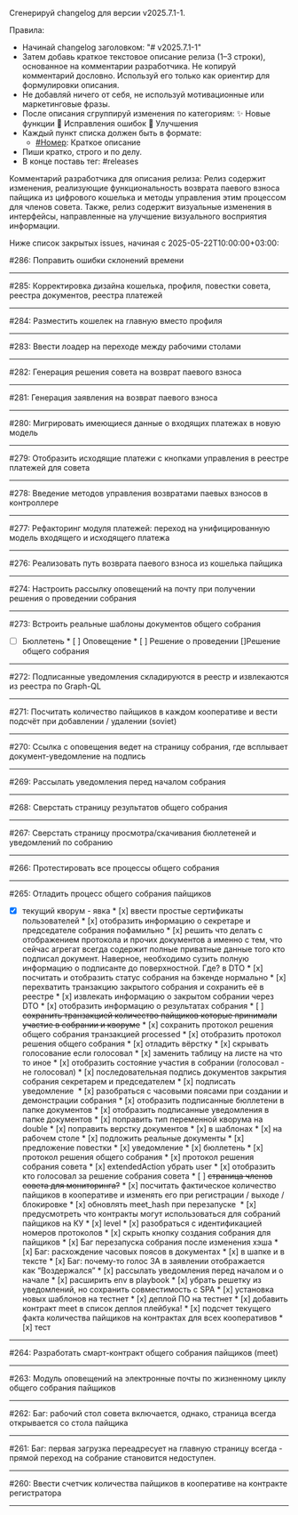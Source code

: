 Сгенерируй changelog для версии v2025.7.1-1.

Правила:
- Начинай changelog заголовком: "# v2025.7.1-1"
- Затем добавь краткое текстовое описание релиза (1–3 строки), основанное на комментарии разработчика. Не копируй комментарий дословно. Используй его только как ориентир для формулировки описания.
- Не добавляй ничего от себя, не используй мотивационные или маркетинговые фразы.
- После описания сгруппируй изменения по категориям:
  ✨ Новые функции
  🐛 Исправления ошибок
  🔧 Улучшения
- Каждый пункт списка должен быть в формате:
  - [#Номер](https://github.com/coopenomics/mono/issues/Номер): Краткое описание
- Пиши кратко, строго и по делу.
- В конце поставь тег: #releases

Комментарий разработчика для описания релиза:
Релиз содержит изменения, реализующие функциональность возврата паевого взноса пайщика из цифрового кошелька и методы управления этим процессом для членов совета. Также, релиз содержит визуальные изменения в интерфейсы, направленные на улучшение визуального восприятия информации. 

Ниже список закрытых issues, начиная с 2025-05-22T10:00:00+03:00:

#286: Поправить ошибки склонений времени



---
#285: Корректировка дизайна кошелька, профиля, повестки совета, реестра документов, реестра платежей



---
#284: Разместить кошелек на главную вместо профиля



---
#283: Ввести лоадер на переходе между рабочими столами



---
#282: Генерация решения совета на возврат паевого взноса



---
#281: Генерация заявления на возврат паевого взноса



---
#280: Мигрировать имеющиеся данные о входящих платежах в новую модель



---
#279: Отобразить исходящие платежи с кнопками управления в реестре платежей для совета



---
#278: Введение методов управления возвратами паевых взносов в контроллере



---
#277: Рефакторинг модуля платежей: переход на унифицированную модель входящего и исходящего платежа



---
#276: Реализовать путь возврата паевого взноса из кошелька пайщика



---
#274: Настроить рассылку оповещений на почту при получении решения о проведении собрания



---
#273: Встроить реальные шаблоны документов общего собрания

* [ ]  Бюллетень * [ ] Оповещение * [ ] Решение о проведении  []Решение общего собрания

---
#272: Подписанные уведомления складируются в реестр и извлекаются из реестра по Graph-QL



---
#271: Посчитать количество пайщиков в каждом кооперативе и вести подсчёт при добавлении / удалении (soviet)



---
#270: Ссылка с оповещения ведет на страницу собрания, где всплывает документ-уведомление на подпись



---
#269: Рассылать уведомления перед началом собрания



---
#268: Сверстать страницу результатов общего собрания



---
#267: Сверстать страницу просмотра/скачивания бюллетеней и уведомлений по собранию



---
#266: Протестировать все процессы общего собрания



---
#265: Отладить процесс общего собрания пайщиков

* [x] текущий кворум - явка * [x] ввести простые сертификаты пользователей * [x] отобразить информацию о секретаре и председателе собрания пофамильно * [x] решить что делать с отображением протокола и прочих документов а именно с тем, что сейчас агрегат всегда содержит полные приватные данные того кто подписал документ. Наверное, необходимо сузить полную информацию о подписанте до поверхностной. Где? в DTO * [x] посчитать и отобразить статус собрания на бэкенде нормально * [x] перехватить транзакцию закрытого собрания и сохранить её в реестре * [x] извлекать информацию о закрытом собрании через DTO * [x] отобразить информацию о результатах собрания * [ ] ~~сохранить транзакцией количество пайщиков которые принимали участие в собрании и кворуме~~ * [x] сохранить протокол решения общего собрания транзакцией processed * [x] отобразить протокол решения общего собрания * [x] отладить вёрстку   * [x] скрывать голосование если голосовал   * [x] заменить таблицу на листе на что то иное * [x] отобразить состояние участия в собрании (голосовал - не голосовал) * [x] последовательная подпись документов закрытия собрания секретарем и председателем * [x] подписать уведомление   * [x] разобраться с часовыми поясами при создании и демонстрации собрания * [x] отобразить подписанные бюллетени в папке документов * [x] отобразить подписанные уведомления в папке документов * [x] поправить тип переменной кворума на double   * [x] поправить верстку документов   * [x] в шаблонах   * [x] на рабочем столе * [x] подложить реальные документы   * [x] предложение повестки   * [x] уведомление   * [x] бюллетень   * [x] протокол решения общего собрания   * [x] протокол решения собрания совета * [x] extendedAction убрать user * [x] отобразить кто голосовал за решение собрания совета * [ ] ~~страница членов совета для мониторинга?~~   * [x] посчитать фактическое количество пайщиков в кооперативе и изменять его при регистрации / выходе / блокировке * [x] обновлять meet_hash при перезапуске  * [x] предусмотреть что контракты могут использоваться для собраний пайщиков на КУ   * [x] level * [x] разобраться с идентификацией номеров протоколов * [x] скрыть кнопку создания собрания для пайщиков * [x] Баг перезапуска собрания после изменения хэша * [x] Баг: расхождение часовых поясов в документах   * [x] в шапке и в тексте * [x] Баг: почему-то голос ЗА в заявлении отображается как “Воздержался” * [x] рассылать уведомления перед началом и о начале * [x] расширить env в playbook * [x] убрать решетку из уведомлений, но сохранить совместимость с SPA * [x] установка новых шаблонов на тестнет * [x] деплой ПО на тестнет * [x] добавить контракт meet в список деплоя плейбука! * [x] подсчет текущего факта количества пайщиков на контрактах для всех кооперативов * [x] тест

---
#264: Разработать смарт-контракт общего собрания пайщиков (meet)



---
#263: Модуль оповещений на электронные почты по жизненному циклу общего собрания пайщиков



---
#262: Баг: рабочий стол совета включается, однако, страница всегда открывается со стола пайщика



---
#261: Баг: первая загрузка переадресует на главную страницу всегда - прямой переход на собрание становится недоступен.



---
#260: Ввести счетчик количества пайщиков в кооперативе на контракте регистратора



---

